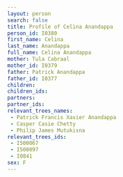 ```yaml
---
layout: person
search: false
title: Profile of Celina Anandappa
person_id: I0380
first_name: Celina
last_name: Anandappa
full_name: Celina Anandappa
mother: Tula Cabraal
mother_id: I0379
father: Patrick Anandappa
father_id: I0377
children:
children_ids:
partners:
partner_ids:
relevant_trees_names:
 - Patrick Francis Xavier Anandappa
 - Casper Casie Chetty
 - Philip James Mutukisna
relevant_trees_ids:
 - I500067
 - I500097
 - I0841
sex: F
---
```


